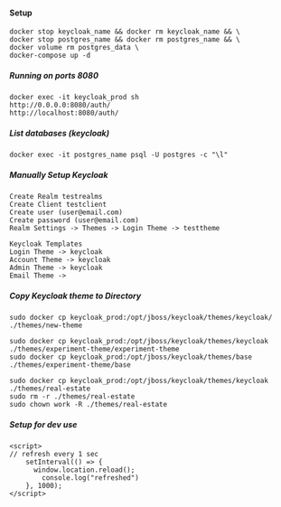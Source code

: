 #### Setup

```
docker stop keycloak_name && docker rm keycloak_name && \
docker stop postgres_name && docker rm postgres_name && \
docker volume rm postgres_data \
docker-compose up -d
```

##### Running on ports 8080

```
docker exec -it keycloak_prod sh
http://0.0.0.0:8080/auth/
http://localhost:8080/auth/
```

##### List databases (keycloak)

```
docker exec -it postgres_name psql -U postgres -c "\l"
```

##### Manually Setup Keycloak

```
Create Realm testrealms
Create Client testclient
Create user (user@email.com)
Create password (user@email.com)
Realm Settings -> Themes -> Login Theme -> testtheme

Keycloak Templates
Login Theme -> keycloak
Account Theme -> keycloak
Admin Theme -> keycloak
Email Theme ->
```

##### Copy Keycloak theme to Directory

```
sudo docker cp keycloak_prod:/opt/jboss/keycloak/themes/keycloak/ ./themes/new-theme

sudo docker cp keycloak_prod:/opt/jboss/keycloak/themes/keycloak ./themes/experiment-theme/experiment-theme
sudo docker cp keycloak_prod:/opt/jboss/keycloak/themes/base ./themes/experiment-theme/base

sudo docker cp keycloak_prod:/opt/jboss/keycloak/themes/keycloak ./themes/real-estate
sudo rm -r ./themes/real-estate
sudo chown work -R ./themes/real-estate
```

##### Setup for dev use

```
<script>
// refresh every 1 sec
    setInterval(() => {
      window.location.reload();
        console.log("refreshed")
    }, 1000);
</script>
```
